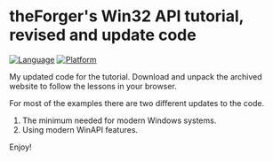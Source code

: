 # theForger's Win32 API tutorial, revised and update code
[![Language](https://img.shields.io/badge/Language%20-C-blue.svg)](https://github.com/GeorgePimpleton/theForger-winapi-tutorial/)
[![Platform](https://img.shields.io/badge/Platform%20-Win32-blue.svg)](https://github.com/GeorgePimpleton/theForger-winapi-tutorial/)

My updated code for the tutorial.  Download and unpack the archived website to follow the lessons in your browser.

For most of the examples there are two different updates to the code.

1. The minimum needed for modern Windows systems.
2. Using modern WinAPI features.

Enjoy!
